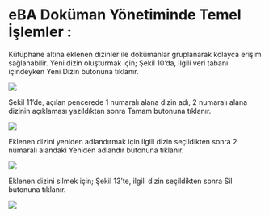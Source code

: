 # eBA Doküman Yönetiminde Temel İşlemler : 

Kütüphane altına eklenen dizinler ile dokümanlar gruplanarak kolayca erişim sağlanabilir.
Yeni dizin oluşturmak için; Şekil 10’da, ilgili veri tabanı içindeyken Yeni Dizin butonuna tıklanır.


![](https://docsbimser.blob.core.windows.net/imagecontainer/Şekil%2010-6edeb524-4f34-4791-a8a8-dd0bde5120df.png)

Şekil 11’de, açılan pencerede 1 numaralı alana dizin adı, 2 numaralı alana dizinin açıklaması yazıldıktan
sonra Tamam butonuna tıklanır.


![](https://docsbimser.blob.core.windows.net/imagecontainer/Şekil%2011-e3c711ee-c46f-4473-8eec-9e6ddac97969.png)

Eklenen dizini yeniden adlandırmak için ilgili dizin seçildikten sonra 2 numaralı alandaki Yeniden adlandır butonuna tıklanır.

![](https://docsbimser.blob.core.windows.net/imagecontainer/Şekil%2012-fb03f6d9-6983-4c34-9603-6072cc8eabd8.png)

Eklenen dizini silmek için; Şekil 13’te, ilgili dizin seçildikten sonra Sil butonuna tıklanır.

![](https://docsbimser.blob.core.windows.net/imagecontainer/Şekil%2013-63feb6c3-a2f4-445e-9f63-1f72907540b9.png)